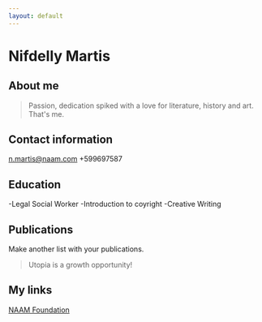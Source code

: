 ```yaml
---
layout: default
---
```


# Nifdelly Martis

## About me

> Passion, dedication spiked with a love for literature, history and art. That's me.

## Contact information
n.martis@naam.com
+599697587 

## Education

-Legal Social Worker
-Introduction to coyright
-Creative Writing

## Publications

Make another list with your publications.

> Utopia is a growth opportunity!

## My links

[NAAM Foundation](https://naam.cw/)


